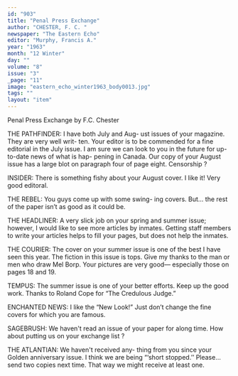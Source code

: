 ```yaml
---
id: "903"
title: "Penal Press Exchange"
author: "CHESTER, F. C. "
newspaper: "The Eastern Echo"
editor: "Murphy, Francis A."
year: "1963"
month: "12 Winter"
day: ""
volume: "8"
issue: "3"
_page: "11"
image: "eastern_echo_winter1963_body0013.jpg"
tags: ""
layout: "item"
---
```

Penal Press Exchange
by F.C. Chester

THE PATHFINDER: I have both July and Aug-
ust issues of your magazine. They are very well writ-
ten. Your editor is to be commended for a fine
editorial in the July issue. I am sure we can look to
you in the future for up-to-date news of what is hap-
pening in Canada. Our copy of your August issue
has a large blot on paragraph four of page eight.
Censorship ?

INSIDER: There is something fishy about your
August cover. I like it! Very good editoral.

THE REBEL: You guys come up with some swing-
ing covers. But... the rest of the paper isn’t as good
as it could be.

THE HEADLINER: A very slick job on your
spring and summer issue; however, I would like to
see more articles by inmates. Getting staff members
to write your articles helps to fill your pages, but does
not help the inmates.

THE COURIER: The cover on your summer issue
is one of the best I have seen this year. The fiction in
this issue is tops. Give my thanks to the man or men
who draw Mel Borp. Your pictures are very good—
especially those on pages 18 and 19.

TEMPUS: The summer issue is one of your better
efforts. Keep up the good work. Thanks to Roland
Cope for “The Credulous Judge.”

ENCHANTED NEWS: I like the “New Look!”
Just don’t change the fine covers for which you are
famous.

SAGEBRUSH: We haven't read an issue of your
paper for along time. How about putting us on your
exchange list ?

THE ATLANTIAN: We haven't received any-
thing from you since your Golden anniversary issue.
I think we are being “‘short stopped.’’ Please... send
two copies next time. That way we might receive at
least one.
